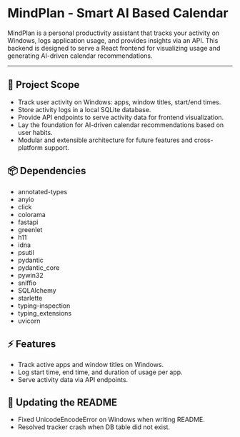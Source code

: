 # MindPlan - Smart AI Based Calendar

MindPlan is a personal productivity assistant that tracks your activity on Windows, logs application usage, and provides insights via an API. This backend is designed to serve a React frontend for visualizing usage and generating AI-driven calendar recommendations.

---

## 🎯 Project Scope

- Track user activity on Windows: apps, window titles, start/end times.
- Store activity logs in a local SQLite database.
- Provide API endpoints to serve activity data for frontend visualization.
- Lay the foundation for AI-driven calendar recommendations based on user habits.
- Modular and extensible architecture for future features and cross-platform support.

## 📦 Dependencies

- annotated-types
- anyio
- click
- colorama
- fastapi
- greenlet
- h11
- idna
- psutil
- pydantic
- pydantic_core
- pywin32
- sniffio
- SQLAlchemy
- starlette
- typing-inspection
- typing_extensions
- uvicorn

## ⚡ Features

- Track active apps and window titles on Windows.
- Log start time, end time, and duration of usage per app.
- Serve activity data via API endpoints.

## 📝 Updating the README

- Fixed UnicodeEncodeError on Windows when writing README.
- Resolved tracker crash when DB table did not exist.
